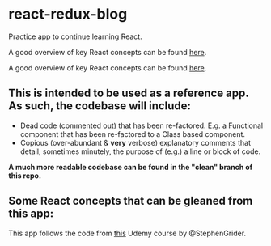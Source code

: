 # react-redux-blog

Practice app to continue learning React.

A good overview of key React concepts can be found
[here](https://medium.freecodecamp.com/the-5-things-you-need-to-know-to-understand-react-a1dbd5d114a3#.obts5zea2).

A good overview of key React concepts can be found
[here](https://medium.freecodecamp.com/the-5-things-you-need-to-know-to-understand-react-a1dbd5d114a3#.obts5zea2).

## This is intended to be used as a reference app. As such, the codebase will include:

* Dead code (commented out) that has been re-factored. E.g. a Functional
	component that has been re-factored to a Class based component.
* Copious (over-abundant & **very** verbose) explanatory comments that detail,
	sometimes minutely, the purpose of (e.g.) a line or block of code.

**A much more readable codebase can be found in the "clean" branch of this repo.**

## Some React concepts that can be gleaned from this app:

This app follows the code from [this](https://www.udemy.com/react-redux/learn/v4/content) Udemy course by @StephenGrider.
